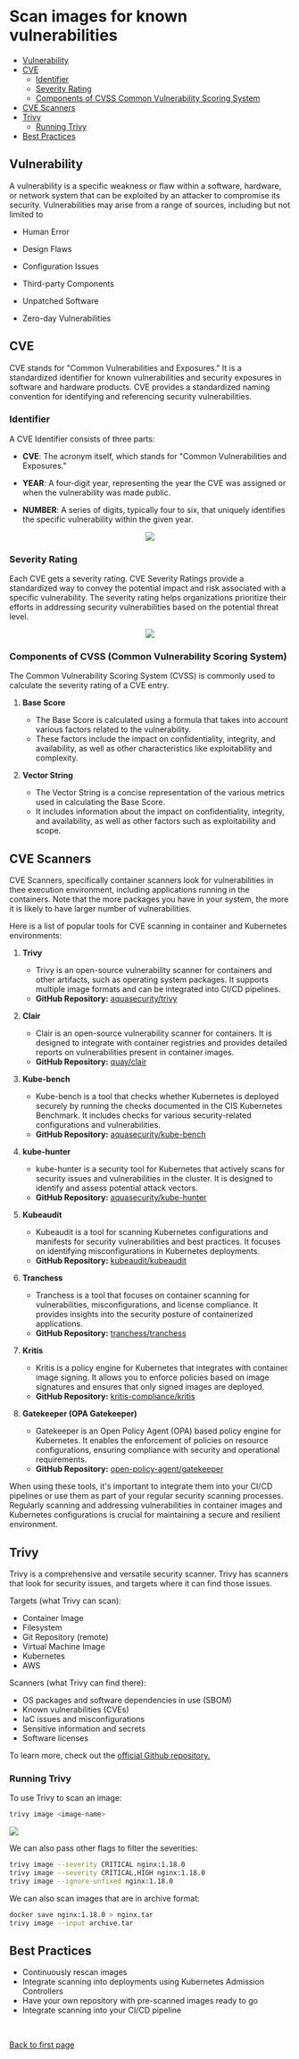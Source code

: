 
# Scan images for known vulnerabilities


- [Vulnerability](#vulnerability)
- [CVE](#cve)
    - [Identifier](#identifier)
    - [Severity Rating](#severity-rating)
    - [Components of CVSS Common Vulnerability Scoring System](#components-of-cvss-common-vulnerability-scoring-system)
- [CVE Scanners](#cve-scanners)
- [Trivy](#trivy)
    - [Running Trivy](#running-trivy)
- [Best Practices](#best-practices)


## Vulnerability 

A vulnerability is a specific weakness or flaw within a software, hardware, or network system that can be exploited by an attacker to compromise its security. Vulnerabilities may arise from a range of sources, including but not limited to

- Human Error

- Design Flaws

- Configuration Issues

- Third-party Components

- Unpatched Software

- Zero-day Vulnerabilities

## CVE 

CVE stands for "Common Vulnerabilities and Exposures." It is a standardized identifier for known vulnerabilities and security exposures in software and hardware products. CVE provides a standardized naming convention for identifying and referencing security vulnerabilities.

### Identifier 

A CVE Identifier consists of three parts:

- **CVE**: The acronym itself, which stands for "Common Vulnerabilities and Exposures."

- **YEAR**: A four-digit year, representing the year the CVE was assigned or when the vulnerability was made public.

- **NUMBER**: A series of digits, typically four to six, that uniquely identifies the specific vulnerability within the given year.


<p align=center>
<img src="../../Images/cve-identifier-format.png">
</p>


### Severity Rating 

Each CVE gets a severity rating. CVE Severity Ratings provide a standardized way to convey the potential impact and risk associated with a specific vulnerability. The severity rating helps organizations prioritize their efforts in addressing security vulnerabilities based on the potential threat level. 


<p align=center>
<img src="../../Images/cve-severity-scoresss.png">
</p>


### Components of CVSS (Common Vulnerability Scoring System)

The Common Vulnerability Scoring System (CVSS) is commonly used to calculate the severity rating of a CVE entry. 

1. **Base Score**

    - The Base Score is calculated using a formula that takes into account various factors related to the vulnerability. 
    - These factors include the impact on confidentiality, integrity, and availability, as well as other characteristics like exploitability and complexity.

2. **Vector String**

    - The Vector String is a concise representation of the various metrics used in calculating the Base Score. 
    - It includes information about the impact on confidentiality, integrity, and availability, as well as other factors such as exploitability and scope.

## CVE Scanners 

CVE Scanners, specifically container scanners look for vulnerabilities in thee execution environment, including applications running in the containers. Note that the more packages you have in your system, the more it is likely to have larger number of vulnerabilities.

Here is a list of popular tools for CVE scanning in container and Kubernetes environments:

1. **Trivy**
   - Trivy is an open-source vulnerability scanner for containers and other artifacts, such as operating system packages. It supports multiple image formats and can be integrated into CI/CD pipelines.
   - **GitHub Repository:** [aquasecurity/trivy](https://github.com/aquasecurity/trivy)

2. **Clair**
   - Clair is an open-source vulnerability scanner for containers. It is designed to integrate with container registries and provides detailed reports on vulnerabilities present in container images.
   - **GitHub Repository:** [quay/clair](https://github.com/quay/clair)

3. **Kube-bench**
   - Kube-bench is a tool that checks whether Kubernetes is deployed securely by running the checks documented in the CIS Kubernetes Benchmark. It includes checks for various security-related configurations and vulnerabilities.
   - **GitHub Repository:** [aquasecurity/kube-bench](https://github.com/aquasecurity/kube-bench)

4. **kube-hunter**
   - kube-hunter is a security tool for Kubernetes that actively scans for security issues and vulnerabilities in the cluster. It is designed to identify and assess potential attack vectors.
   - **GitHub Repository:** [aquasecurity/kube-hunter](https://github.com/aquasecurity/kube-hunter)

5. **Kubeaudit**
   - Kubeaudit is a tool for scanning Kubernetes configurations and manifests for security vulnerabilities and best practices. It focuses on identifying misconfigurations in Kubernetes deployments.
   - **GitHub Repository:** [kubeaudit/kubeaudit](https://github.com/kubeaudit/kubeaudit)

6. **Tranchess**
   - Tranchess is a tool that focuses on container scanning for vulnerabilities, misconfigurations, and license compliance. It provides insights into the security posture of containerized applications.
   - **GitHub Repository:** [tranchess/tranchess](https://github.com/tranchess/tranchess)

7. **Kritis**
   - Kritis is a policy engine for Kubernetes that integrates with container image signing. It allows you to enforce policies based on image signatures and ensures that only signed images are deployed.
   - **GitHub Repository:** [kritis-compliance/kritis](https://github.com/kritis-compliance/kritis)

8. **Gatekeeper (OPA Gatekeeper)**
   - Gatekeeper is an Open Policy Agent (OPA) based policy engine for Kubernetes. It enables the enforcement of policies on resource configurations, ensuring compliance with security and operational requirements.
   - **GitHub Repository:** [open-policy-agent/gatekeeper](https://github.com/open-policy-agent/gatekeeper)

When using these tools, it's important to integrate them into your CI/CD pipelines or use them as part of your regular security scanning processes. Regularly scanning and addressing vulnerabilities in container images and Kubernetes configurations is crucial for maintaining a secure and resilient environment.

## Trivy 

Trivy is a comprehensive and versatile security scanner. Trivy has scanners that look for security issues, and targets where it can find those issues.

Targets (what Trivy can scan):

- Container Image
- Filesystem
- Git Repository (remote)
- Virtual Machine Image
- Kubernetes
- AWS

Scanners (what Trivy can find there):

- OS packages and software dependencies in use (SBOM)
- Known vulnerabilities (CVEs)
- IaC issues and misconfigurations
- Sensitive information and secrets
- Software licenses

To learn more, check out the [official Github repository.](https://github.com/aquasecurity/trivy) 

### Running Trivy

To use Trivy to scan an image:

```bash
trivy image <image-name> 
```

![](../../Images/trivy-running-how-to-run.png)


We can also pass other flags to filter the severities:

```bash
trivy image --severity CRITICAL nginx:1.18.0 
trivy image --severity CRITICAL,HIGH nginx:1.18.0
trivy image --ignore-unfixed nginx:1.18.0
```

We can also scan images that are in archive format:

```bash
docker save nginx:1.18.0 > nginx.tar 
trivy image --input archive.tar 
```

## Best Practices 

- Continuously rescan images 
- Integrate scanning into deployments using Kubernetes Admission Controllers 
- Have your own repository with pre-scanned images ready to go 
- Integrate scanning into your CI/CD pipeline 



<br>

[Back to first page](../../README.md#kubernetes-security)
